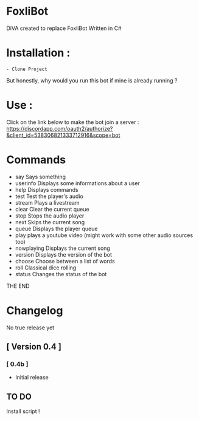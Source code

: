 # FoxliBot
DiVA created to replace FoxliBot
Written in C#

# Installation : 
	- Clone Project

But honestly, why would you run this bot if mine is already running ?

# Use : 
Click on the link below to make the bot join a server :
 https://discordapp.com/oauth2/authorize?&client_id=538306821333712916&scope=bot


# Commands
- say			Says something
- userinfo		Displays some informations about a user
- help			Displays commands
- test			Test the player's audio
- stream		Plays a livestream
- clear			Clear the current queue
- stop			Stops the audio player
- next			Skips the current song
- queue			Displays the player queue
- play          plays a youtube video (might work with some other audio sources too)
- nowplaying    Displays the current song
- version       Displays the version of the bot
- choose        Choose between a list of words
- roll          Classical dice rolling
- status        Changes the status of the bot

THE END


# Changelog
No true release yet

## [ Version 0.4 ]
###   [ 0.4b ]
 - Initial release


## TO DO
Install script ! 